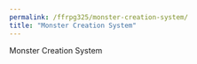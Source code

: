 ```yaml
---
permalink: /ffrpg325/monster-creation-system/
title: "Monster Creation System"
---
```


Monster Creation System
